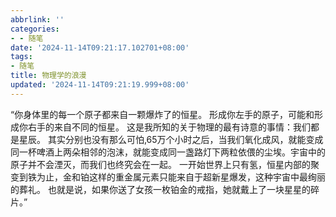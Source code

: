 ```yaml
---
abbrlink: ''
categories:
- - 随笔
date: '2024-11-14T09:21:17.102701+08:00'
tags:
- 随笔
title: 物理学的浪漫
updated: '2024-11-14T09:21:19.999+08:00'
---
```

“你身体里的每一个原子都来自一颗爆炸了的恒星。
形成你左手的原子，可能和形成你右手的来自不同的恒星。
这是我所知的关于物理的最有诗意的事情：我们都是星辰。
其实分别也没有那么可怕,65万个小时之后，当我们氧化成风，就能变成同一杯啤酒上两朵相邻的泡沫，就能变成同一盏路灯下两粒依偎的尘埃。宇宙中的原子并不会湮灭，而我们也终究会在一起。
一开始世界上只有氢，恒星内部的聚变到铁为止，金和铂这样的重金属元素只能来自于超新星爆发，这种宇宙中最绚丽的葬礼。
也就是说，如果你送了女孩一枚铂金的戒指，她就戴上了一块星星的碎片。”
